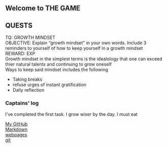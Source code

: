 ## Welcome to THE GAME
<h2> QUESTS </h2>
  TQ: GROWTH MINDSET
    <br>OBJECTIVE: Explain “growth mindset” in your own words. Include 3 reminders to yourself of how to keep yourself in a growth mindset
    <br>REWARD: EXP
    <br>Growth mindset in the simplest terms is the idealology that one can exceed thier natural talents and continuing to grow oneself 
   <br> Ways to keep said mindset includes the following
    <ul>
  <li>Taking breaks</li>
  <li>refuse urges of instant gratification</li>
  <li>Daily reflection</li>
    </ul>
<h3>Captains' log</h3>
I've completed the first task. I grow wiser by the day. I must eat

  [My GitHub](https://github.com/P0PT4R7) <br> [Markdown](https://p0pt4r7.github.io/markdown) <br> [webpages](https://p0pt4r7.github.io/structure-webpages) <br> [git](https://p0pt4r7.github.io/revisions-cloud)
  
